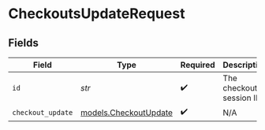 # CheckoutsUpdateRequest


## Fields

| Field                                                | Type                                                 | Required                                             | Description                                          |
| ---------------------------------------------------- | ---------------------------------------------------- | ---------------------------------------------------- | ---------------------------------------------------- |
| `id`                                                 | *str*                                                | :heavy_check_mark:                                   | The checkout session ID.                             |
| `checkout_update`                                    | [models.CheckoutUpdate](../models/checkoutupdate.md) | :heavy_check_mark:                                   | N/A                                                  |